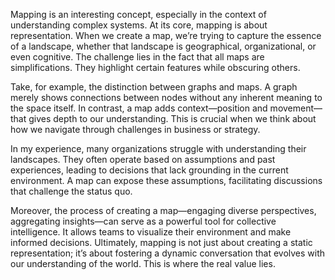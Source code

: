 Mapping is an interesting concept, especially in the context of understanding complex systems. At its core, mapping is about representation. When we create a map, we’re trying to capture the essence of a landscape, whether that landscape is geographical, organizational, or even cognitive. The challenge lies in the fact that all maps are simplifications. They highlight certain features while obscuring others.

Take, for example, the distinction between graphs and maps. A graph merely shows connections between nodes without any inherent meaning to the space itself. In contrast, a map adds context—position and movement—that gives depth to our understanding. This is crucial when we think about how we navigate through challenges in business or strategy. 

In my experience, many organizations struggle with understanding their landscapes. They often operate based on assumptions and past experiences, leading to decisions that lack grounding in the current environment. A map can expose these assumptions, facilitating discussions that challenge the status quo.

Moreover, the process of creating a map—engaging diverse perspectives, aggregating insights—can serve as a powerful tool for collective intelligence. It allows teams to visualize their environment and make informed decisions. Ultimately, mapping is not just about creating a static representation; it’s about fostering a dynamic conversation that evolves with our understanding of the world. This is where the real value lies.

